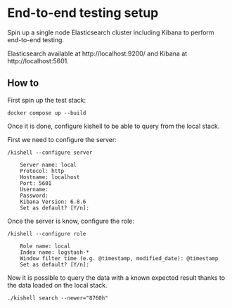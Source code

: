 # End-to-end testing setup

Spin up a single node Elasticsearch cluster including Kibana to perform end-to-end testing.

Elasticsearch available at http://localhost:9200/ and Kibana at http://localhost:5601.

## How to

First spin up the test stack:

```
docker compose up --build
```

Once it is done, configure kishell to be able to query from the local stack.

First we need to configure the server:
```
/kishell --configure server
```
```
    Server name: local
    Protocol: http
    Hostname: localhost
    Port: 5601
    Username: 
    Password: 
    Kibana Version: 6.8.6
    Set as default? [Y/n]: 
```
Once the server is know, configure the role:
```
/kishell --configure role
```
```
    Role name: local
    Index name: logstash-*
    Window filter time (e.g. @timestamp, modified_date): @timestamp
    Set as default? [Y/n]: 
```

Now it is possible to query the data with a known expected result thanks to the data loaded on the local stack.

```
./kishell search --newer="8760h"
```